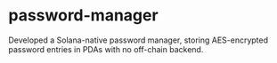# password-manager
Developed a Solana-native password manager, storing AES-encrypted password entries in PDAs with no off-chain backend.
